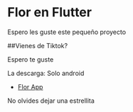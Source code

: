 # Flor en Flutter

Espero les guste este pequeño proyecto

##Vienes de Tiktok?

Espero te guste

La descarga:
Solo android
- [Flor App ]([https://docs.flutter.dev/get-started/codelab])

No olvides dejar una estrellita 
